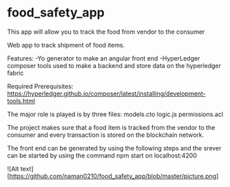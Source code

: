 # food_safety_app


This app will allow you to track the food from vendor to the consumer

Web app to track shipment of food items.

Features:
-Yo generator to make an angular front end
-HyperLedger composer tools used to make a backend and store data on the hyperledger fabric

Required Prerequisites:
https://hyperledger.github.io/composer/latest/installing/development-tools.html

The major role is played is by three files:
models.cto
logic.js
permissions.acl

The project makes sure that a food item is tracked from the vendor to the consumer and every transaction is stored on the blockchain network.

The front end can be generated by using the following steps and the srever can be started by using the command npm start on localhost:4200

![Alt text][https://github.com/naman0210/food_safety_app/blob/master/picture.png]
